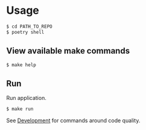 # Usage


```bash
$ cd PATH_TO_REPO
$ poetry shell
```


## View available make commands

```bash
$ make help
```


## Run

Run application.

```bash
$ make run
```

See [Development](development.md) for commands around code quality.
